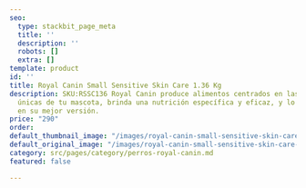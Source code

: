 ```yaml
---
seo:
  type: stackbit_page_meta
  title: ''
  description: ''
  robots: []
  extra: []
template: product
id: ''
title: Royal Canin Small Sensitive Skin Care 1.36 Kg
description: SKU:RSSC136 Royal Canin produce alimentos centrados en las necesidades
  únicas de tu mascota, brinda una nutrición específica y eficaz, y lo ayuda a convertirse
  en su mejor versión.
price: "290"
order: 
default_thumbnail_image: "/images/royal-canin-small-sensitive-skin-care-1-36-kg.jpg"
default_original_image: "/images/royal-canin-small-sensitive-skin-care-1-36-kg.jpg"
category: src/pages/category/perros-royal-canin.md
featured: false

---
```

